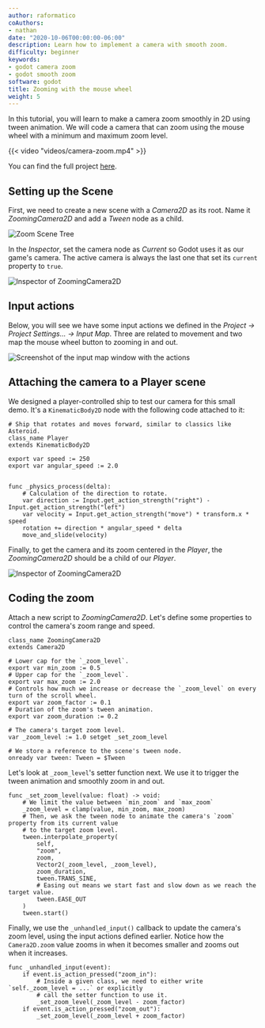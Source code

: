 ```yaml
---
author: raformatico
coAuthors:
- nathan
date: "2020-10-06T00:00:00-06:00"
description: Learn how to implement a camera with smooth zoom.
difficulty: beginner
keywords:
- godot camera zoom
- godot smooth zoom
software: godot
title: Zooming with the mouse wheel
weight: 5
---
```


In this tutorial, you will learn to make a camera zoom smoothly in 2D using tween animation. We will code a camera that can zoom using the mouse wheel with a minimum and maximum zoom level.

{{< video "videos/camera-zoom.mp4" >}}

You can find the full project [here](https://github.com/GDQuest/godot-mini-tuts-demos/tree/master/2d/camera-zoom).

## Setting up the Scene

First, we need to create a new scene with a _Camera2D_ as its root. Name it _ZoomingCamera2D_ and add a _Tween_ node as a child.

![Zoom Scene Tree](images/camera_scene.png)

In the _Inspector_, set the camera node as _Current_ so Godot uses it as our game's camera. The active camera is always the last one that set its `current` property to `true`.

![Inspector of ZoomingCamera2D](images/camera_inspector.png)

## Input actions

Below, you will see we have some input actions we defined in the _Project -> Project Settings... -> Input Map_. Three are related to movement and two map the mouse wheel button to zooming in and out.

![Screenshot of the input map window with the actions](images/input_map.png)

## Attaching the camera to a Player scene

We designed a player-controlled ship to test our camera for this small demo. It's a `KinematicBody2D` node with the following code attached to it:

```gdscript
# Ship that rotates and moves forward, similar to classics like Asteroid.
class_name Player
extends KinematicBody2D

export var speed := 250
export var angular_speed := 2.0


func _physics_process(delta):
	# Calculation of the direction to rotate.
	var direction := Input.get_action_strength("right") - Input.get_action_strength("left")
	var velocity = Input.get_action_strength("move") * transform.x * speed
	rotation += direction * angular_speed * delta
	move_and_slide(velocity)
```

Finally, to get the camera and its zoom centered in the _Player_, the _ZoomingCamera2D_ should be a child of our _Player_.

![Inspector of ZoomingCamera2D](images/player_scene.png)

## Coding the zoom

Attach a new script to _ZoomingCamera2D_. Let's define some properties to control the camera's zoom range and speed.

```gdscript
class_name ZoomingCamera2D
extends Camera2D

# Lower cap for the `_zoom_level`.
export var min_zoom := 0.5
# Upper cap for the `_zoom_level`.
export var max_zoom := 2.0
# Controls how much we increase or decrease the `_zoom_level` on every turn of the scroll wheel.
export var zoom_factor := 0.1
# Duration of the zoom's tween animation.
export var zoom_duration := 0.2

# The camera's target zoom level.
var _zoom_level := 1.0 setget _set_zoom_level

# We store a reference to the scene's tween node.
onready var tween: Tween = $Tween
```

Let's look at `_zoom_level`'s setter function next. We use it to trigger the tween animation and smoothly zoom in and out.

```gdscript
func _set_zoom_level(value: float) -> void:
	# We limit the value between `min_zoom` and `max_zoom`
	_zoom_level = clamp(value, min_zoom, max_zoom)
	# Then, we ask the tween node to animate the camera's `zoom` property from its current value
	# to the target zoom level.
	tween.interpolate_property(
		self,
		"zoom",
		zoom,
		Vector2(_zoom_level, _zoom_level),
		zoom_duration,
		tween.TRANS_SINE,
		# Easing out means we start fast and slow down as we reach the target value.
		tween.EASE_OUT
	)
	tween.start()
```

Finally, we use the `_unhandled_input()` callback to update the camera's zoom level, using the input actions defined earlier. Notice how the `Camera2D.zoom` value zooms in when it becomes smaller and zooms out when it increases.

```gdscript
func _unhandled_input(event):
	if event.is_action_pressed("zoom_in"):
		# Inside a given class, we need to either write `self._zoom_level = ...` or explicitly
		# call the setter function to use it.
		_set_zoom_level(_zoom_level - zoom_factor)
	if event.is_action_pressed("zoom_out"):
		_set_zoom_level(_zoom_level + zoom_factor)
```

